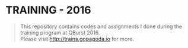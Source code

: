 # TRAINING - 2016 #
> This repository contains codes and assignments I done during the training program at QBurst 2016.  
> Please visit http://trains.gopagoda.io for more.
